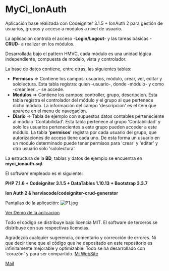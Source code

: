 # MyCi_IonAuth


Aplicación base realizada con Codeigniter 3.1.5 + IonAuth 2 para gestión de usuarios, grupos y acceso a modulos a nivel de usuario.
    
La aplicación controla el acceso -**Login/Logout**- y las tareas básicas -**CRUD**- a realizar en los módulos.
    
Desarrollada bajo el pattern HMVC, cada módulo es una unidad lógica independiente, compuesta de modelo, vista y controlador.

La base de datos contiene, entre otras, las siguientes tablas:
- **Permisos** => Contiene los campos: usuarios, módulo, crear, ver, editar y sololectura. Esta tabla  registra: quien -usuario-, donde -módulo- y como -crear,leer...- se accede.
- **Modulos** =>  Contiene los campos: controller, grupo, descripcion.
Esta tabla  registra el controlador del módulo y el grupo al que pertenece dicho módulo. 
La información del campo 'descripcion' es el item que aparece en el menu de navegación.
- **Diario** =>   Tabla de ejemplo con supuestos datos contables perteneciente al módulo 'Contabilidad'.
Esta tabla pertenece al grupo 'Contabilidad' y solo los usuarios pertenecientes a este grupo pueden acceder a este módulo.
La tabla **'permisos'** registra por cada usuario del grupo, que autorizaciones de acceso  tiene cada uno. De esta forma un usuario en un modulo determinado puede tener permisos para 'crear' y 'editar' y otro usuario solo 'sololectura'.


La estructura de la **BD**, tablas y datos de ejemplo se encuentra en **myci_ionauth.sql**.

El software empleado es el siguiente:

**PHP 7.1.6 + Codeigniter 3.1.5 + DataTables 1.10.13 + Bootstrap 3.3.7**

**Ion Auth 2 & harviacode/codeigniter-crud-generator**
	

Pantallas de la aplicación:
![P1.jpg](C:/xampp7/htdocs/MyCi_IonAuth/files/P1.jpg "Tabla de usuarios")    

[Ver Demo de la aplicacion](https://expresoweb.000webhostapp.com/MyCi_IonAuth/public/main "")

Todo el código se distribuye bajo licencia MIT. El software de terceros se distribuye con sus respectivas licencias.

Agradezco cualquier sugerencia, comentario y corrección de errores. 
Ni que decir tiene que el código que he depositado en este repositorio es infinitamente mejorable y optimizable.
Todo se ha desarrollado con 'corazón' y para ser compartido.
[Mi WebSite](https://expresoweb.joomla.com/contact"")

[Mail](expresoweb2015@gmail.com "")